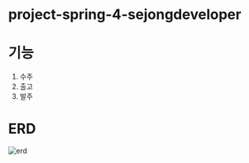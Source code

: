 # project-spring-4-sejongdeveloper

# 기능
1. 수주
2. 출고
3. 발주

# ERD
![erd](https://user-images.githubusercontent.com/51711799/154278796-5ffe90ba-602e-4696-a3d7-5a52c975a2fe.png)
